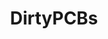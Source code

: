 ---
layout: interesting
title: DirtyPCBs
source: https://dirtypcbs.com
description: |
    Really cheap PCBs!
---